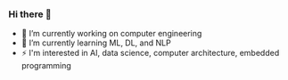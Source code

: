 ### Hi there 👋

<!--
**H-tr/H-tr** is a ✨ _special_ ✨ repository because its `README.md` (this file) appears on your GitHub profile.

Here are some ideas to get you started:
-->

- 🔭 I’m currently working on computer engineering
- 🌱 I’m currently learning ML, DL, and NLP
- ⚡ I'm interested in AI, data science, computer architecture, embedded programming
<!--
- 👯 I’m looking to collaborate on ...
- 🤔 I’m looking for help with ...
- 💬 Ask me about ...
- 📫 How to reach me: ...
- 😄 Pronouns: ...
- ⚡ Fun fact: ...
-->
